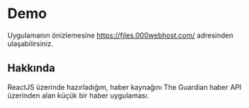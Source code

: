 # Demo

Uygulamanın önizlemesine https://files.000webhost.com/ adresinden ulaşabilirsiniz.

## Hakkında

ReactJS üzerinde hazırladığım, haber kaynağını The Guardian haber API üzerinden alan küçük bir haber uygulaması.
